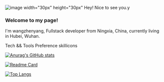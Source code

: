![image width="30px" height="30px"](https://user-images.githubusercontent.com/66305203/197138394-ffd42f0e-4e1a-4c67-b5a1-129aa0f8664c.png)  Hey! Nice to see you.y 

### Welcome to my page!
I'm wangzhenyang, Fullstack developer from  Ningxia, China, currently living in  Hubei, Wuhan.

Tech && Tools Preference
skillicons

[![Anurag's GitHub stats](https://github-readme-stats.vercel.app/api?username=Colincosmo&count_private=true&show_icons=true&theme=great-gatsby)](https://github.com/Colincosmo/Colincosmo)

[![Readme Card](https://github-readme-stats.vercel.app/api/pin/?username=Colincosmo&repo=vue3-template&show_owner=true)](https://github.com/Colincosmo/vue3-template)

[![Top Langs](https://github-readme-stats.vercel.app/api/top-langs/?username=Colincosmo)](https://github.com/anuraghazra/github-readme-stats)

